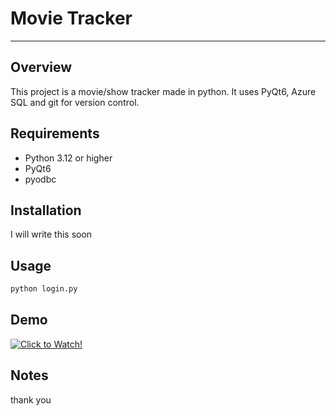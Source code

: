 # Movie Tracker
---
## Overview
This project is a movie/show tracker made in python. It uses PyQt6, Azure SQL and git for version control.

## Requirements
- Python 3.12 or higher
- PyQt6
- pyodbc

## Installation
I will write this soon

## Usage
``` bash
python login.py
```

## Demo
[![Click to Watch!](https://img.youtube.com/vi/dhY4MVqpcCM.jpg)](https://www.youtube.com/watch?v=dhY4MVqpcCM)

## Notes

thank you
